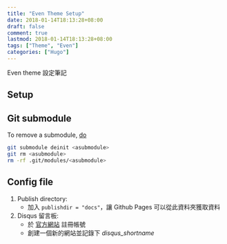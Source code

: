 ```yaml
---
title: "Even Theme Setup"
date: 2018-01-14T18:13:28+08:00
draft: false
comment: true
lastmod: 2018-01-14T18:13:28+08:00
tags: ["Theme", "Even"]
categories: ["Hugo"]
---
```


Even theme 設定筆記

<!--more-->

## Setup

## Git submodule

To remove a submodule, [do](https://stackoverflow.com/questions/29850029/what-is-the-current-way-to-remove-a-git-submodule)

```bash
git submodule deinit <asubmodule>    
git rm <asubmodule>
rm -rf .git/modules/<asubmodule>
```

## Config file

1. Publish directory:
    * 加入 `publishdir = "docs"`，讓 Github Pages 可以從此資料夾獲取資料
2. Disqus 留言板:
    * 於 [官方網站](https://disqus.com) 註冊帳號
    * 創建一個新的網站並記錄下 _disqus_shortname_